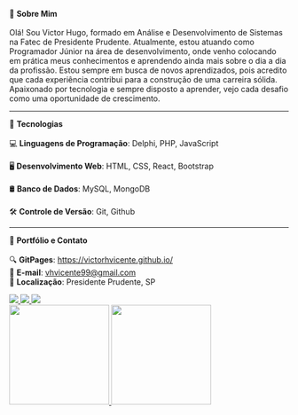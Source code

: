 🌟 **Sobre Mim** <br><br>
Olá! Sou Victor Hugo, formado em Análise e Desenvolvimento de Sistemas na Fatec de Presidente Prudente. Atualmente, estou atuando como Programador Júnior na área de desenvolvimento, onde venho colocando em prática meus conhecimentos e aprendendo ainda mais sobre o dia a dia da profissão. Estou sempre em busca de novos aprendizados, pois acredito que cada experiência contribui para a construção de uma carreira sólida. Apaixonado por tecnologia e sempre disposto a aprender, vejo cada desafio como uma oportunidade de crescimento.

<hr>  

🚀 **Tecnologias** <br><br>
💻 **Linguagens de Programação**: Delphi, PHP, JavaScript <br><br>
🖥️ **Desenvolvimento Web**: HTML, CSS, React, Bootstrap <br><br>
🛢️ **Banco de Dados**: MySQL, MongoDB <br><br>
🛠️ **Controle de Versão**: Git, Github

<hr> 

🔗 **Portfólio e Contato** <br><br>
🔍 **GitPages**: https://victorhvicente.github.io/ <br>
📧 **E-mail**: vhvicente99@gmail.com <br>
📍 **Localização**: Presidente Prudente, SP  


<div>
<a href="mailto:vhvicente99@gmail.com">
<img src="https://img.shields.io/badge/Gmail-D14836?style=for-the-badge&logo=gmail&logoColor=white" target="_blank">
</a>
 
<a href="https://www.linkedin.com/in/vhvicente" target="_blank">
<img src="https://img.shields.io/badge/-LinkedIn-%230077B5?style=for-the-badge&logo=linkedin&logoColor=white">
</a>

<a href="https://www.instagram.com/vhvicente_" target="_blank">
<img src="https://img.shields.io/badge/-Instagram-%23E4405F?style=for-the-badge&logo=instagram&logoColor=white">
</a>
 <div>
<a href="https://github.com/victorhvicente">
<img height="180em" src="https://github-readme-stats.vercel.app/api/top-langs/?username=victorhvicente&layout=compact&langs_count=7&theme=dracula&exclude_repo=estudos-delphi,sistema-clinica-basico-delphi"/>
<img height="180em" src="https://github-readme-stats.vercel.app/api?username=victorhvicente&show_icons=true&theme=dracula&include_all_commits=true&count_private=true"/>
</a>
</div>
<div/>
